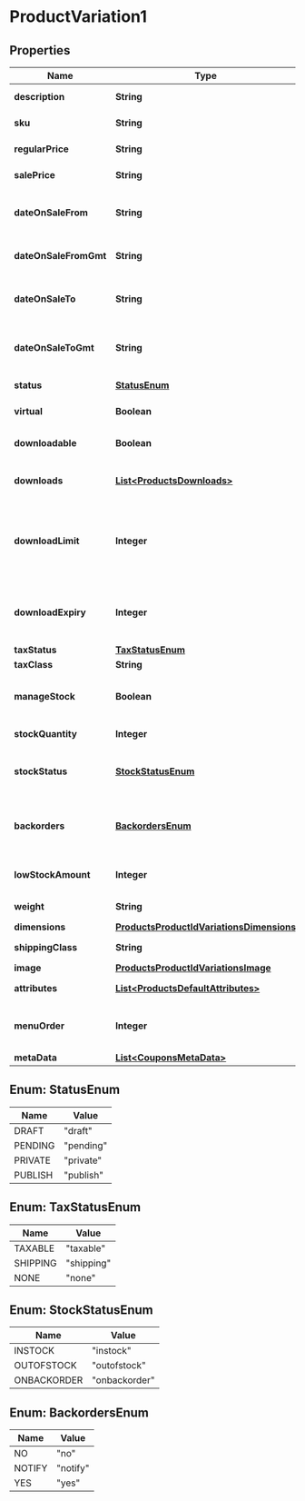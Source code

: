 

# ProductVariation1


## Properties

Name | Type | Description | Notes
------------ | ------------- | ------------- | -------------
**description** | **String** | Variation description. |  [optional]
**sku** | **String** | Unique identifier. |  [optional]
**regularPrice** | **String** | Variation regular price. |  [optional]
**salePrice** | **String** | Variation sale price. |  [optional]
**dateOnSaleFrom** | **String** | Start date of sale price, in the site&#39;s timezone. |  [optional]
**dateOnSaleFromGmt** | **String** | Start date of sale price, as GMT. |  [optional]
**dateOnSaleTo** | **String** | End date of sale price, in the site&#39;s timezone. |  [optional]
**dateOnSaleToGmt** | **String** | End date of sale price, in the site&#39;s timezone. |  [optional]
**status** | [**StatusEnum**](#StatusEnum) | Variation status. |  [optional]
**virtual** | **Boolean** | If the variation is virtual. |  [optional]
**downloadable** | **Boolean** | If the variation is downloadable. |  [optional]
**downloads** | [**List&lt;ProductsDownloads&gt;**](ProductsDownloads.md) | List of downloadable files. |  [optional]
**downloadLimit** | **Integer** | Number of times downloadable files can be downloaded after purchase. |  [optional]
**downloadExpiry** | **Integer** | Number of days until access to downloadable files expires. |  [optional]
**taxStatus** | [**TaxStatusEnum**](#TaxStatusEnum) | Tax status. |  [optional]
**taxClass** | **String** | Tax class. |  [optional]
**manageStock** | **Boolean** | Stock management at variation level. |  [optional]
**stockQuantity** | **Integer** | Stock quantity. |  [optional]
**stockStatus** | [**StockStatusEnum**](#StockStatusEnum) | Controls the stock status of the product. |  [optional]
**backorders** | [**BackordersEnum**](#BackordersEnum) | If managing stock, this controls if backorders are allowed. |  [optional]
**lowStockAmount** | **Integer** | Low Stock amount for the variation. |  [optional]
**weight** | **String** | Variation weight (kg). |  [optional]
**dimensions** | [**ProductsProductIdVariationsDimensions**](ProductsProductIdVariationsDimensions.md) |  |  [optional]
**shippingClass** | **String** | Shipping class slug. |  [optional]
**image** | [**ProductsProductIdVariationsImage**](ProductsProductIdVariationsImage.md) |  |  [optional]
**attributes** | [**List&lt;ProductsDefaultAttributes&gt;**](ProductsDefaultAttributes.md) | List of attributes. |  [optional]
**menuOrder** | **Integer** | Menu order, used to custom sort products. |  [optional]
**metaData** | [**List&lt;CouponsMetaData&gt;**](CouponsMetaData.md) | Meta data. |  [optional]



## Enum: StatusEnum

Name | Value
---- | -----
DRAFT | &quot;draft&quot;
PENDING | &quot;pending&quot;
PRIVATE | &quot;private&quot;
PUBLISH | &quot;publish&quot;



## Enum: TaxStatusEnum

Name | Value
---- | -----
TAXABLE | &quot;taxable&quot;
SHIPPING | &quot;shipping&quot;
NONE | &quot;none&quot;



## Enum: StockStatusEnum

Name | Value
---- | -----
INSTOCK | &quot;instock&quot;
OUTOFSTOCK | &quot;outofstock&quot;
ONBACKORDER | &quot;onbackorder&quot;



## Enum: BackordersEnum

Name | Value
---- | -----
NO | &quot;no&quot;
NOTIFY | &quot;notify&quot;
YES | &quot;yes&quot;



